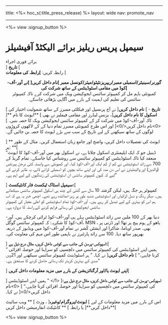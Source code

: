 * * *

title: <%= hoc_s(:title_press_release) %> layout: wide nav: promote_nav

* * *

<%= view :signup_button %>

# سیمپل پریس ریلیز برائے الیکٹڈ آفیشیلز

برائے فوری اجراء   
] **تاریخ** [   
رابطہ کریں: **]رابطہ کی معلومات** [  
  


<center>
  <strong> گورنر/سینیٹر/اسمبلی ممبر/ریپریزنٹیٹو/میئر/کونسل ممبر ]نام داخل کریں[ ]نے آور-آف-کوڈ میں مقامی اسٹوڈینٹس کے ساتھ شرکت کی[ </strong> <br /> کمیونٹی باہم مل کر کمپیوٹر سائنس ایجوکیشن ویک میں شرکت کرے تاکہ کمپیوٹر سائنس کی تعلیم کی اہمیت کے بارے میں آگاہی بڑھائی جاسکے۔
</center>

  
  


**تاریخ** - ] **نام داخل کریں**[ نے آج پرنسپل اور فیکلٹی ممبرز کے ساتھ شمولیت اختیار کی ] **اسکول کا نام داخل کریں**[، بزنس لیڈرز اور مقامی فیملیز نے بھی ] **ایونٹ کا نام **[ تاکہ آور-آف-کوڈ میں شرکت کر کے کمپیوٹر سائنس ایجوکیشن ویک کا حصہ بنیں۔ ] <0>نام داخل کریں</0>[ اور اس طرح کمیونٹی ممبرز تمام دنیا کے کے لاکھوں کروڑوں لوگوں کے ساتھ سیکھنے کے لیے تاریخ کے سب سے بڑے ایونٹ کا حصہ بن جائیں گے۔

] ** ایونٹ کی تفصیلات داخل کریں، واضح اور جامع زبان استعمال کریں۔ مثال کے طور پر: **[  
”ڈینیل جو کہ ایک ایلیمنٹری اسکول چلاتا ہے، نے اسکول بھر میں آور-آف-کوڈ کا ایونٹ منعقد کیا تاکہ اسٹوڈینٹس کو کمپیوٹر سائنس سے روشناس کیا جاسکے۔ تمام گریڈ کے 700 سے زائد اسٹوڈینٹس نے کم از کم ایک آور-آف-کوڈ کیا۔ اور کمیونٹی سے وابستہ کئی درجن پیرنٹس (والدین) اور والینٹیئرز نے اس دن مدد کی اور اپنے ساتھ بچوں کو اسمبلی کرانے لائے، یہ ظاہر کرنے کے لیے کہ کیوں کمپیوٹر سائنس ان اسٹوڈینٹس کی زندگیوں کے لیے اہم ہے۔“

] **سیمپل اسٹاک ٹیکسٹ فار کانٹیکسٹ:**[   
کمپیوٹر ہر جگہ ہیں، لیکن گزشتہ 10 سال سے گنتی کے چند ہی اسکول کمپیوٹر سائنس سیکھاتے ہیں۔ دیگر رنگ و نسل لڑکیاں اور اسٹوڈینٹس شدید طور پر زیر-نمائندہ رہے تھے۔ اچھی خبر یہ ہے کہ اب ہم اس کو بہتری کے لیے تبدیل کر رہے ہیں۔ آور-آف-کوڈ تمام اسٹوڈینٹس کو اعلی معیار کی کمپیوٹر سائنس ایجوکیشن کی رسائی فراہم کرنے کے راستہ کا دروازہ ہے۔

دنیا بھر کے 100 ملین سے زائد اسٹوڈینٹس پہلے ہی آور-آف-کوڈ ٹرائی کرچکے ہیں۔ آور-آف-کوڈ کا شکریہ: کہ کمپیوٹر سائنس گوگل، MSN ، یاھو کے ہوم پیج پر تھا! اور ڈزنی پر بھی۔ صدر اوباما، شاکرا اور ایشٹن کُشر نے تمام آور-آف-کوڈ میں ویڈیوز کے ذریعہ بھرپور ساتھ دیا۔ 100 سے زائد پارٹنرز نے باہمی طور اس مہم کی معاونت کی۔

] **اسپوکس-پرسن کی جانب سے کوٹس داخل کریں، مثال درج ذیل ہے:**[   
” ہمیں اپنے اسٹوڈینٹس کی کمپیوٹر سائنس میں دلچسپی کو سراہنا اور حوصلہ افزائی کرنا چاہیے،“ ] **نام داخل کریں**[ نے کہا۔ ” ہر اسٹوڈینٹ کمپیوٹر سائنس سیکھنے اور 21ویں صدی کے بہترین کریئر تک رسائی حاصل کرنے کا مستحق ہے۔“

] **اپنے ایونٹ یا/اور آرگنائزیشن کے بارے میں مزید معلومات داخل کریں**[

] **اسپوکس-پرسن کی جانب سے کوٹس داخل کریں، مثال درج ذیل ہے:**[ <1/> ” ہمیں اپنے اسٹوڈینٹس کی کمپیوٹر سائنس میں دلچسپی کو سراہنا اور حوصلہ افزائی کرنا چاہیے،“ ] <0>نام داخل کریں</0>[ نے کہا۔

اس کے بارے میں مزید معلومات کے لیے ] **ایونٹ/پروگرام/وغیرہ**[ ، وزٹ ] ** ویب سائیٹ داخل کریں**[ یا رابطہ ] ** کانٹیکٹ انفارمیشن داخل کریں**[ 

  
  


<%= view :signup_button %>